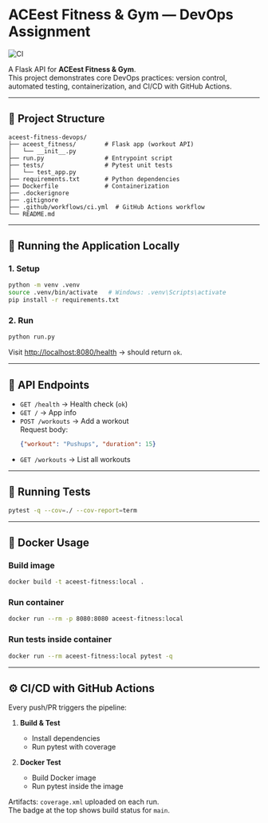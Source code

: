 # ACEest Fitness & Gym — DevOps Assignment

![CI](https://github.com/amit-rai3504/aceest-fitness-devops/actions/workflows/ci.yml/badge.svg)

A Flask API for **ACEest Fitness & Gym**.  
This project demonstrates core DevOps practices: version control, automated testing, containerization, and CI/CD with GitHub Actions.

---

## 📂 Project Structure
```
aceest-fitness-devops/
├── aceest_fitness/        # Flask app (workout API)
│   └── __init__.py
├── run.py                 # Entrypoint script
├── tests/                 # Pytest unit tests
│   └── test_app.py
├── requirements.txt       # Python dependencies
├── Dockerfile             # Containerization
├── .dockerignore
├── .gitignore
├── .github/workflows/ci.yml  # GitHub Actions workflow
└── README.md
```

---

## 🚀 Running the Application Locally

### 1. Setup
```bash
python -m venv .venv
source .venv/bin/activate   # Windows: .venv\Scripts\activate
pip install -r requirements.txt
```

### 2. Run
```bash
python run.py
```
Visit [http://localhost:8080/health](http://localhost:8080/health) → should return `ok`.

---

## 📡 API Endpoints

- `GET /health` → Health check (`ok`)
- `GET /` → App info
- `POST /workouts` → Add a workout  
  Request body:
  ```json
  {"workout": "Pushups", "duration": 15}
  ```
- `GET /workouts` → List all workouts

---

## 🧪 Running Tests

```bash
pytest -q --cov=./ --cov-report=term
```

---

## 🐳 Docker Usage

### Build image
```bash
docker build -t aceest-fitness:local .
```

### Run container
```bash
docker run --rm -p 8080:8080 aceest-fitness:local
```

### Run tests inside container
```bash
docker run --rm aceest-fitness:local pytest -q
```

---

## ⚙️ CI/CD with GitHub Actions

Every push/PR triggers the pipeline:

1. **Build & Test**  
   - Install dependencies  
   - Run pytest with coverage  

2. **Docker Test**  
   - Build Docker image  
   - Run pytest inside the image  

Artifacts: `coverage.xml` uploaded on each run.  
The badge at the top shows build status for `main`.
